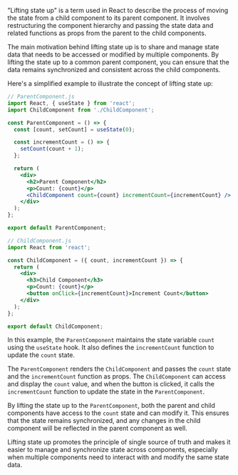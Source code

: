 "Lifting state up" is a term used in React to describe the process of moving the state from a child component to its parent component. It involves restructuring the component hierarchy and passing the state data and related functions as props from the parent to the child components.

The main motivation behind lifting state up is to share and manage state data that needs to be accessed or modified by multiple components. By lifting the state up to a common parent component, you can ensure that the data remains synchronized and consistent across the child components.

Here's a simplified example to illustrate the concept of lifting state up:

```jsx
// ParentComponent.js
import React, { useState } from 'react';
import ChildComponent from './ChildComponent';

const ParentComponent = () => {
  const [count, setCount] = useState(0);

  const incrementCount = () => {
    setCount(count + 1);
  };

  return (
    <div>
      <h2>Parent Component</h2>
      <p>Count: {count}</p>
      <ChildComponent count={count} incrementCount={incrementCount} />
    </div>
  );
};

export default ParentComponent;
```

```jsx
// ChildComponent.js
import React from 'react';

const ChildComponent = ({ count, incrementCount }) => {
  return (
    <div>
      <h3>Child Component</h3>
      <p>Count: {count}</p>
      <button onClick={incrementCount}>Increment Count</button>
    </div>
  );
};

export default ChildComponent;
```

In this example, the `ParentComponent` maintains the state variable `count` using the `useState` hook. It also defines the `incrementCount` function to update the `count` state.

The `ParentComponent` renders the `ChildComponent` and passes the `count` state and the `incrementCount` function as props. The `ChildComponent` can access and display the `count` value, and when the button is clicked, it calls the `incrementCount` function to update the state in the `ParentComponent`.

By lifting the state up to the `ParentComponent`, both the parent and child components have access to the `count` state and can modify it. This ensures that the state remains synchronized, and any changes in the child component will be reflected in the parent component as well.

Lifting state up promotes the principle of single source of truth and makes it easier to manage and synchronize state across components, especially when multiple components need to interact with and modify the same state data.
